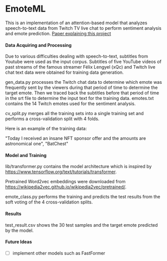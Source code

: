 # EmoteML

This is an implementation of an attention-based model that analyzes speech-to-text data from Twitch TV live chat to perform sentiment analysis and emote prediction.
[Paper explaining this project](Sentiment_Analysis_with_Emotes_using_Attention_Based_Neural_Networks.pdf)
#### Data Acquiring and Processing
Due to various difficulties dealing with speech-to-text, subtitles from Youtube were used as the input corpus. Subtitles of five YouTube videos of past streams of the famous streamer Félix Lengyel (xQc) and Twitch live chat text data were obtained for training data generation.

gen_data.py processes the Twitch chat data to determine which emote was frequently sent by the viewers during that period 
of time to determine the target emote. Then we traced back the subtitles before that period of time in the srt file to determine the input text for the training data.
emotes.txt contains the 14 Twitch emotes used for the sentiment analysis. 

cv_split.py merges all the training sets into a single training set and performs a cross-validation split with 4 folds.

Here is an example of the training data:

"Today I received an insane NFT sponsor offer and the amounts are astronomical one", "BatChest"

#### Model and Training
lib/transformer.py contains the model architecture which is inspired by https://www.tensorflow.org/text/tutorials/transformer.

Pretrained Word2vec embeddings were downloaded from https://wikipedia2vec.github.io/wikipedia2vec/pretrained/.

emote_class.py performs the training and predicts the test results from the soft voting of the 4 cross-validation splits.

#### Results
test_result.csv shows the 30 test samples and the target emote predicted by the model.

#### Future Ideas
- [ ] implement other models such as FastFormer
